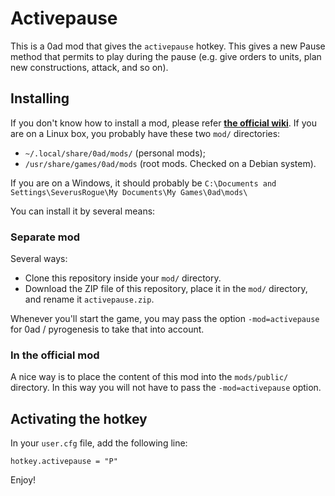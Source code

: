 # Activepause
This is a 0ad mod that gives the `activepause` hotkey. This gives a new Pause method that permits to play during the pause (e.g. give orders to units, plan new constructions, attack, and so on).

## Installing
If you don't know how to install a mod, please refer **[the official wiki](http://trac.wildfiregames.com/wiki/GameDataPaths)**.
If you are on a Linux box, you probably have these two `mod/` directories:
- `~/.local/share/0ad/mods/` (personal mods);
- `/usr/share/games/0ad/mods` (root mods. Checked on a Debian system).

If you are on a Windows, it should probably be `C:\Documents and Settings\SeverusRogue\My Documents\My Games\0ad\mods\`

You can install it by several means:
### Separate mod
Several ways:
* Clone this repository inside your `mod/` directory.
* Download the ZIP file of this repository, place it in the `mod/` directory, and rename it `activepause.zip`.

Whenever you'll start the game, you may pass the option `-mod=activepause` for 0ad / pyrogenesis to take that into account.
### In the official mod
A nice way is to place the content of this mod into the `mods/public/` directory. In this way you will not have to pass the `-mod=activepause` option.
## Activating the hotkey
In your `user.cfg` file, add the following line:

    hotkey.activepause = "P"

Enjoy!